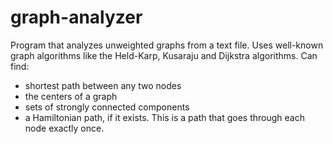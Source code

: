 # graph-analyzer
Program that analyzes unweighted graphs from a text file.
Uses well-known graph algorithms like the Held-Karp, Kusaraju and Dijkstra algorithms.
Can find:
- shortest path between any two nodes
- the centers of a graph
- sets of strongly connected components
- a Hamiltonian path, if it exists. This is a path that goes through each node exactly once.

